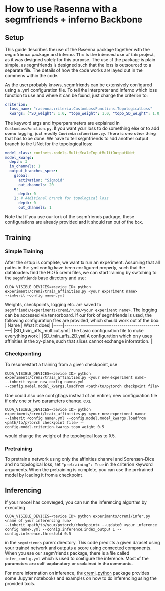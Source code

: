 # How to use Rasenna with a segmfriends + inferno Backbone

## Setup
This guide describes the use of the Rasenna package together with the segmfriends package and inferno. This is the intended use of this project, as it was designed solely for this purpose. The use of the package is plain simple, as segmfriends is designed such that the loss is outsourced to a separate file.
The details of how the code works are layed out in the commens within the code.

As the user probably knows, segmfriends can be extensively configured using a .yml configuration file.
To tell the interpreter and inferno which loss function to use and where it can be found, just change the criterion to:
```YAML
criterion:
  loss_name: "rasenna.criteria.CustomLossFunctions.TopologicalLoss"
  kwargs: {"SD_weight": 1.0, "topo_weight": 1.0, "topo_SD_weight": 1.0, "pretraining": False}
```
The keyword args and hyperparameters are explained in ```CustomLossFunction.py```. If you want your loss to do something else or to add some logging, just modify ```CustomLossFunction.py```.
There is one other thing that has to be done. We have to tell segmfriends to add another output branch to the UNet for the topological loss:

```YAML
model_class: confnets.models.MultiScaleInputMultiOutputUNet
model_kwargs:
  depth: 3
  in_channels: 1
  output_branches_specs: 
    global:
      activation: "Sigmoid"
      out_channels: 20
    0:
      depth: 0
    1: # Additional branch for topological loss
      depth: 0
      out_channels: 1
```
Note that if you use our fork of the segmfriends package, these configurations are already provided and it should run out of the box.

## Training

### Simple Training
After the setup is complete, we want to run an experiment. Assuming that all paths in the .yml config have been configured properly, such that the dataloaders find the HDF5 cremi files, we can start training by switching to the ```segmfriends``` base directory and use:
```
CUDA_VISIBLE_DEVICES=<device ID> python experiments/cremi/train_affinities.py <your experiment name>
--inherit <config name>.yml
```
Weights, checkpoints, logging etc. are saved to ```segmfriends/experiments/cremi/runs/<your experiment name>```. The logging can be accessed via tensorboard.
If our fork of segmfriends is used, the following configuration files are provided, which should work out of the box:
| Name | What it does|
|-----|---------------------------------------------------|
|SD_train_affs_multiout.yml| The basic configuration file to make everything work |
|SD_train_affs_2D.yml|A configuration which only uses affinities in the  xy-plane, such that slices cannot exchange information. |

### Checkpointing

To resume/start a training from a given checkpoint, use
```
CUDA_VISIBLE_DEVICES=<device ID> python experiments/cremi/train_affinities.py <your new experiment name> 
--inherit <your new config name>.yml 
--config.model.model_kwargs.loadfrom <path/to/pytorch checkpoint file>
```
One could also use configflags instead of an entirely new configuration file if only one or two parameters change, e.g. 
```
CUDA_VISIBLE_DEVICES=<device ID> python experiments/cremi/train_affinities.py <your new experiment name> 
--inherit <config name>.yml --config.model.model_kwargs.loadfrom <path/to/pytorch checkpoint file> --config.model.criterion.kwargs.topo_weight 0.5
```
would change the weight of the topological loss to 0.5.

### Pretraining
To pretrain a network using only the affinities channel and Sorensen-Dice and no topological loss, set ```"pretraining": True``` in the criterion keyword arguments.
When the pretraining is complete, you can use the pretrained model by loading it from a checkpoint.

## Inferencing

If your model has converged, you can run the inferencing algorthm by executing
```
CUDA_VISIBLE_DEVICES=<device ID> python experiments/cremi/infer.py <name of your inferencing run> 
--inherit <path/to/your/pytorch/checkpoint> --update0 <your inference config name>.yml --config.inference.index_output 1 --config.inference.threshold 0.5
```
in the ```segmfriends``` parent directory. This code predicts a given dataset using your trained network and outputs a score using connected components.
When you use our segmfriends package, there is a file called ``` infer_config.yml ``` which is used to configure the inference. Most of the parameters are self-explanatory or explained in the comments.

For more information on inference, the [cremi_python](https://github.com/elmo0082/cremi_python) package provides some Jupyter notebooks and examples on how to do inferencing using the provided tools.
